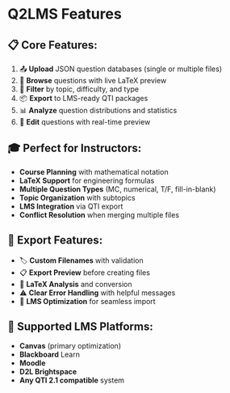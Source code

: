 # Q2LMS Features

## 📋 Core Features:
1. 📤 **Upload** JSON question databases (single or multiple files)
2. 📝 **Browse** questions with live LaTeX preview  
3. 🎯 **Filter** by topic, difficulty, and type
4. 📦 **Export** to LMS-ready QTI packages
5. 📊 **Analyze** question distributions and statistics
6. 🔧 **Edit** questions with real-time preview

## 🎓 Perfect for Instructors:
- **Course Planning** with mathematical notation
- **LaTeX Support** for engineering formulas
- **Multiple Question Types** (MC, numerical, T/F, fill-in-blank)
- **Topic Organization** with subtopics
- **LMS Integration** via QTI export
- **Conflict Resolution** when merging multiple files

## 🚀 Export Features:
- 🏷️ **Custom Filenames** with validation
- 📋 **Export Preview** before creating files
- 🔢 **LaTeX Analysis** and conversion
- ⚠️ **Clear Error Handling** with helpful messages
- 🎯 **LMS Optimization** for seamless import

## 🔄 Supported LMS Platforms:
- **Canvas** (primary optimization)
- **Blackboard** Learn
- **Moodle**
- **D2L Brightspace**
- **Any QTI 2.1 compatible** system